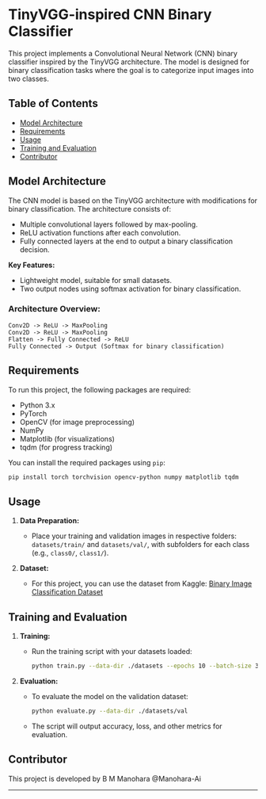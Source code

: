 # TinyVGG-inspired CNN Binary Classifier

This project implements a Convolutional Neural Network (CNN) binary classifier inspired by the TinyVGG architecture. The model is designed for binary classification tasks where the goal is to categorize input images into two classes.

## Table of Contents
- [Model Architecture](#model-architecture)
- [Requirements](#requirements)
- [Usage](#usage)
- [Training and Evaluation](#training-and-evaluation)
- [Contributor](#contributor)

## Model Architecture

The CNN model is based on the TinyVGG architecture with modifications for binary classification. The architecture consists of:
- Multiple convolutional layers followed by max-pooling.
- ReLU activation functions after each convolution.
- Fully connected layers at the end to output a binary classification decision.

**Key Features:**
- Lightweight model, suitable for small datasets.
- Two output nodes using softmax activation for binary classification.

### Architecture Overview:
```
Conv2D -> ReLU -> MaxPooling
Conv2D -> ReLU -> MaxPooling
Flatten -> Fully Connected -> ReLU
Fully Connected -> Output (Softmax for binary classification)
```

## Requirements

To run this project, the following packages are required:
- Python 3.x
- PyTorch
- OpenCV (for image preprocessing)
- NumPy
- Matplotlib (for visualizations)
- tqdm (for progress tracking)

You can install the required packages using `pip`:

```bash
pip install torch torchvision opencv-python numpy matplotlib tqdm
```

## Usage

1. **Data Preparation:**
   - Place your training and validation images in respective folders: `datasets/train/` and `datasets/val/`, with subfolders for each class (e.g., `class0/`, `class1/`).

2. **Dataset:**
   - For this project, you can use the dataset from Kaggle: [Binary Image Classification Dataset](https://www.kaggle.com/datasets/hasnainkhan0123/binary-image-classification)

## Training and Evaluation

1. **Training:**
   - Run the training script with your datasets loaded:
     ```bash
     python train.py --data-dir ./datasets --epochs 10 --batch-size 32 --lr 0.001
     ```

2. **Evaluation:**
   - To evaluate the model on the validation dataset:
     ```bash
     python evaluate.py --data-dir ./datasets/val
     ```

   - The script will output accuracy, loss, and other metrics for evaluation.

## Contributor

This project is developed by B M Manohara @Manohara-Ai

---
